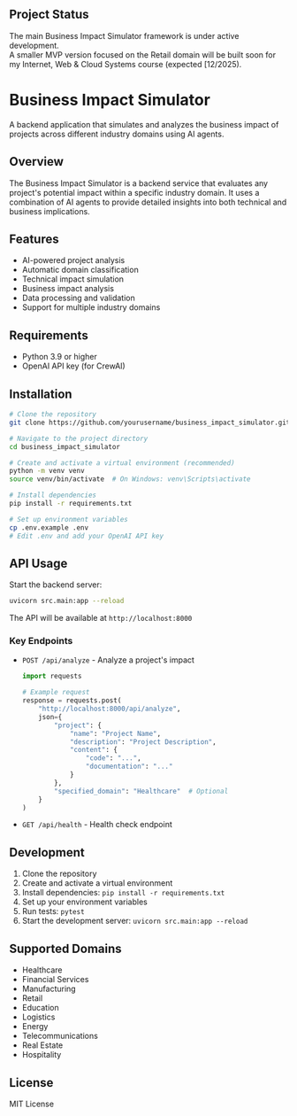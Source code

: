 ## Project Status
The main Business Impact Simulator framework is under active development.  
A smaller MVP version focused on the Retail domain will be built soon for my Internet, Web & Cloud Systems course (expected [12/2025).

# Business Impact Simulator

A backend application that simulates and analyzes the business impact of projects across different industry domains using AI agents.

## Overview

The Business Impact Simulator is a backend service that evaluates any project's potential impact within a specific industry domain. It uses a combination of AI agents to provide detailed insights into both technical and business implications.

## Features

- AI-powered project analysis
- Automatic domain classification
- Technical impact simulation
- Business impact analysis
- Data processing and validation
- Support for multiple industry domains

## Requirements

- Python 3.9 or higher
- OpenAI API key (for CrewAI)

## Installation

```bash
# Clone the repository
git clone https://github.com/yourusername/business_impact_simulator.git

# Navigate to the project directory
cd business_impact_simulator

# Create and activate a virtual environment (recommended)
python -m venv venv
source venv/bin/activate  # On Windows: venv\Scripts\activate

# Install dependencies
pip install -r requirements.txt

# Set up environment variables
cp .env.example .env
# Edit .env and add your OpenAI API key
```

## API Usage

Start the backend server:
```bash
uvicorn src.main:app --reload
```

The API will be available at `http://localhost:8000`

### Key Endpoints

- `POST /api/analyze` - Analyze a project's impact
  ```python
  import requests

  # Example request
  response = requests.post(
      "http://localhost:8000/api/analyze",
      json={
          "project": {
              "name": "Project Name",
              "description": "Project Description",
              "content": {
                  "code": "...",
                  "documentation": "..."
              }
          },
          "specified_domain": "Healthcare"  # Optional
      }
  )
  ```

- `GET /api/health` - Health check endpoint

## Development

1. Clone the repository
2. Create and activate a virtual environment
3. Install dependencies: `pip install -r requirements.txt`
4. Set up your environment variables
5. Run tests: `pytest`
6. Start the development server: `uvicorn src.main:app --reload`

## Supported Domains

- Healthcare
- Financial Services
- Manufacturing
- Retail
- Education
- Logistics
- Energy
- Telecommunications
- Real Estate
- Hospitality

## License

MIT License
